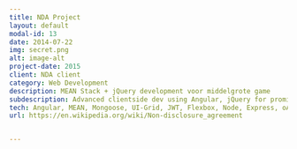 ```yaml
---
title: NDA Project
layout: default
modal-id: 13
date: 2014-07-22
img: secret.png
alt: image-alt
project-date: 2015
client: NDA client
category: Web Development
description: MEAN Stack + jQuery development voor middelgrote game 
subdescription: Advanced clientside dev using Angular, jQuery for promise based animations, flexbox module, JWT, and serverside -  Nodejs/Express, Mongodb, Mongoose
tech: Angular, MEAN, Mongoose, UI-Grid, JWT, Flexbox, Node, Express, oAuth, Facebook API, Google API, Satellizer, Role-based Auth, HTML5, CSS3
url: https://en.wikipedia.org/wiki/Non-disclosure_agreement


---
```

